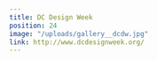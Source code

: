 ```yaml
---
title: DC Design Week
position: 24
image: "/uploads/gallery__dcdw.jpg"
link: http://www.dcdesignweek.org/
---
```


